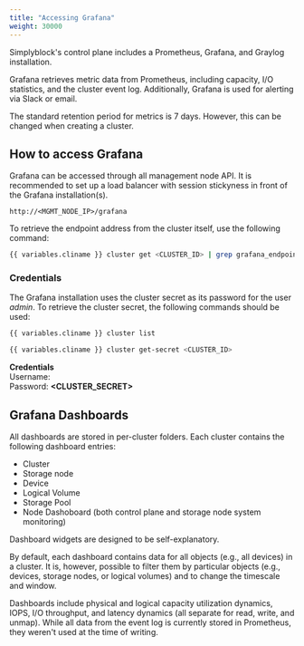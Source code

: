 ```yaml
---
title: "Accessing Grafana"
weight: 30000
---
```


Simplyblock's control plane includes a Prometheus, Grafana, and Graylog installation.

Grafana retrieves metric data from Prometheus, including capacity, I/O statistics, and the cluster event log.
Additionally, Grafana is used for alerting via Slack or email.

The standard retention period for metrics is 7 days. However, this can be changed when creating a cluster.

## How to access Grafana

Grafana can be accessed through all management node API. It is recommended to set up a load balancer with session
stickyness in front of the Grafana installation(s).

```plain title="Grafana URLs"
http://<MGMT_NODE_IP>/grafana
```

To retrieve the endpoint address from the cluster itself, use the following command:

```bash title="Retrieving the Grafana endpoint"
{{ variables.cliname }} cluster get <CLUSTER_ID> | grep grafana_endpoint
```

### Credentials

The Grafana installation uses the cluster secret as its password for the user _admin_. To retrieve the cluster secret,
the following commands should be used:

```bash title="Get the cluster uuid"
{{ variables.cliname }} cluster list
```

```bash title="Get the cluster secret"
{{ variables.cliname }} cluster get-secret <CLUSTER_ID>
```

**Credentials**<br/>
Username: **<CLUSTER UUID>**<br/>
Password: **<CLUSTER_SECRET>**

## Grafana Dashboards

All dashboards are stored in per-cluster folders. Each cluster contains the following dashboard entries:

- Cluster
- Storage node
- Device
- Logical Volume
- Storage Pool
- Node Dashoboard (both control plane and storage node system monitoring)

Dashboard widgets are designed to be self-explanatory.

By default, each dashboard contains data for all objects (e.g., all devices) in a cluster. It is, however, possible to
filter them by particular objects (e.g., devices, storage nodes, or logical volumes) and to change the timescale and
window.

Dashboards include physical and logical capacity utilization dynamics, IOPS, I/O throughput, and latency dynamics (all
separate for read, write, and unmap). While all data from the event log is currently stored in Prometheus, they weren't
used at the time of writing.
